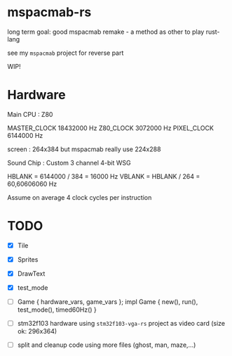 # mspacmab-rs

long term goal: good mspacmab remake - a method as other to play rust-lang

see my `mspacmab` project for reverse part

WIP!

# Hardware

Main CPU : Z80

MASTER_CLOCK   18432000 Hz
Z80_CLOCK      3072000 Hz
PIXEL_CLOCK    6144000 Hz

screen : 264x384 but mspacmab really use 224x288

Sound Chip : Custom 3 channel 4-bit WSG

HBLANK = 6144000 / 384 = 16000 Hz
VBLANK = HBLANK / 264 = 60,60606060 Hz

Assume on average 4 clock cycles per instruction

# TODO

- [x] Tile
- [x] Sprites
- [x] DrawText
- [x] test_mode
- [ ] Game { hardware_vars, game_vars }; impl Game { new(), run(), test_mode(), timed60Hz() }
- [ ] stm32f103 hardware using `stm32f103-vga-rs` project as video card (size ok: 296x364)
- [ ] split and cleanup code using more files (ghost, man, maze,...)



